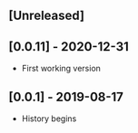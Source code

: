 ## [Unreleased]

## [0.0.11] - 2020-12-31

- First working version

## [0.0.1] - 2019-08-17

- History begins
